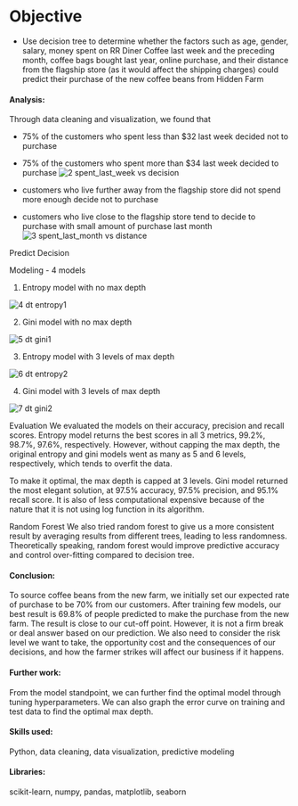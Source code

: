 # Objective
- Use decision tree to determine whether the factors such as age, gender, salary, money spent on RR Diner Coffee last week and the preceding month, 
coffee bags bought last year, online purchase, and their distance from the flagship store (as it would affect the shipping charges)
could predict their purchase of the new coffee beans from Hidden Farm


#### Analysis:
Through data cleaning and visualization, we found that
- 75% of the customers who spent less than $32 last week decided not to purchase
- 75% of the customers who spent more than $34 last week decided to purchase
![2 spent_last_week vs decision](https://user-images.githubusercontent.com/36130927/121100821-96a95b00-c7c8-11eb-90d7-2ca42a370800.png)


- customers who live further away from the flagship store did not spend more enough decide not to purchase
- customers who live close to the flagship store tend to decide to purchase with small amount of purchase last month
![3 spent_last_month vs distance](https://user-images.githubusercontent.com/36130927/121100833-9a3ce200-c7c8-11eb-86b6-e2ee578ffb7a.png)


Predict Decision


Modeling - 4 models
1. Entropy model with no max depth

![4 dt entropy1](https://user-images.githubusercontent.com/36130927/121100846-a4f77700-c7c8-11eb-9bbb-b9df100f1f4c.png)


2. Gini model with no max depth

![5 dt gini1](https://user-images.githubusercontent.com/36130927/121100851-a7f26780-c7c8-11eb-822d-0f2e0b27d1e3.png)


3. Entropy model with 3 levels of max depth

![6 dt entropy2](https://user-images.githubusercontent.com/36130927/121100854-ac1e8500-c7c8-11eb-965e-a3ec12bdfb8b.png)


4. Gini model with 3 levels of max depth

![7 dt gini2](https://user-images.githubusercontent.com/36130927/121100859-ae80df00-c7c8-11eb-872e-00c40a96c9b5.png)



Evaluation
We evaluated the models on their accuracy, precision and recall scores.
Entropy model returns the best scores in all 3 metrics, 99.2%, 98.7%, 97.6%, respectively.
However, without capping the max depth, the original entropy and gini models went as many as 5 and 6 levels, respectively, which tends to overfit the data.

To make it optimal, the max depth is capped at 3 levels.
Gini model returned the most elegant solution, at 97.5% accuracy, 97.5% precision, and 95.1% recall score.
It is also of less computational expensive because of the nature that it is not using log function in its algorithm.


Random Forest
We also tried random forest to give us a more consistent result by averaging results from different trees, leading to less randomness.
Theoretically speaking, random forest would improve predictive accuracy and control over-fitting compared to decision tree.

#### Conclusion:
To source coffee beans from the new farm, we initially set our expected rate of purchase to be 70% from our customers.
After training few models, our best result is 69.8% of people predicted to make the purchase from the new farm.
The result is close to our cut-off point. However, it is not a firm break or deal answer based on our prediction.
We also need to consider the risk level we want to take, the opportunity cost and the consequences of our decisions, and how the farmer strikes will affect our business if it happens.

#### Further work:
From the model standpoint, we can further find the optimal model through tuning hyperparameters.
We can also graph the error curve on training and test data to find the optimal max depth.


#### Skills used:
Python, data cleaning, data visualization, predictive modeling


#### Libraries:
scikit-learn, numpy, pandas, matplotlib, seaborn

